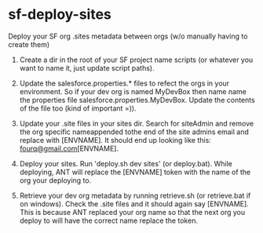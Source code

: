sf-deploy-sites
===============

Deploy your SF org .sites metadata between orgs (w/o manually having to create them)

1. Create a dir in the root of your SF project name scripts (or whatever you want to name it, just update script paths).

2. Update the salesforce.properties.* files to refect the orgs in your environment. So if your dev org is named MyDevBox then name name the properties file salesforce.properties.MyDevBox. Update the contents of the file too (kind of important =)).

3. Update your .site files in your sites dir. Search for siteAdmin and remove the org specific nameappended tothe end of the site admins email and replace with [ENVNAME]. It should end up looking like this: <siteAdmin>fourq@gmail.com[ENVNAME]</siteAdmin>.

4. Deploy your sites. Run 'deploy.sh dev sites' (or deploy.bat). While deploying, ANT will replace the [ENVNAME] token with the name of the org your deploying to.  

4. Retrieve your dev org metadata by running retrieve.sh (or retrieve.bat if on windows). Check the .site files and it should again say [ENVNAME]. This is because ANT replaced your org name so that the next org you deploy to will have the correct name replace the token.